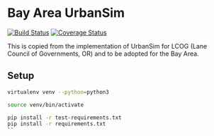 Bay Area  UrbanSim
==============
[![Build Status](https://travis-ci.com/urbansim/lcog.svg?token=rKJPB96RrfqgLysqy5CS&branch=master)](https://travis-ci.com/urbansim/lcog) [![Coverage Status](https://coveralls.io/repos/github/urbansim/lcog/badge.svg?t=BmY1Ce)](https://coveralls.io/github/urbansim/lcog)

This is copied from the implementation of UrbanSim for LCOG (Lane Council of Governments, OR) and to be adopted for the Bay Area.

## Setup

```sh
virtualenv venv --python=python3

source venv/bin/activate

pip install -r test-requirements.txt
pip install -r requirements.txt
``
